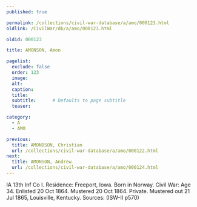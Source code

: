 ```yaml
---
published: true

permalink: /collections/civil-war-database/a/amo/000123.html
oldlink: /CivilWar/db/a/amo/000123.html

oldid: 000123

title: AMONSON, Amon

pagelist:
  exclude: false
  order: 123
  image: 
  alt:
  caption:
  title:
  subtitle:      # Defaults to page subtitle
  teaser:

category: 
  - A 
  - AMO

previous:
  title: AMONDSON, Christian
  url: /collections/civil-war-database/a/amo/000122.html  
next:
  title: AMONSON, Andrew
  url: /collections/civil-war-database/a/amo/000124.html   
---
```

IA 13th Inf Co I. Residence: Freeport, Iowa. Born in Norway. Civil War: Age 34. Enlisted 20 Oct 1864. Mustered 20 Oct 1864. Private. Mustered out 21 Jul 1865, Louisville, Kentucky. Sources: (ISW-II p570)